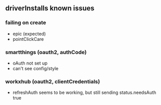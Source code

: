 ## driverInstalls known issues

### failing on create

- epic (expected)
- pointClickCare

### smartthings (oauth2, authCode)

- oAuth not set up
- can't see config/style

### workxhub (oauth2, clientCredentials)

- refreshAuth seems to be working, but still sending status.needsAuth true
